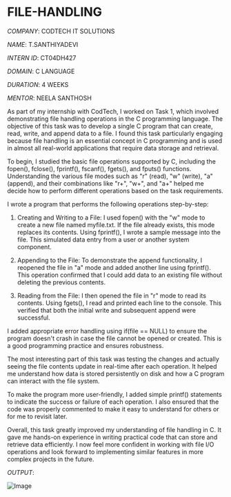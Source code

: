 # FILE-HANDLING                             

*COMPANY*: CODTECH IT SOLUTIONS

*NAME*: T.SANTHIYADEVI

*INTERN ID*: CT04DH427

*DOMAIN*: C LANGUAGE

*DURATION*: 4 WEEKS

*MENTOR*: NEELA SANTHOSH

As part of my internship with CodTech, I worked on Task 1, which involved demonstrating file handling operations in the C programming language. The objective of this task was to develop a single C program that can create, read, write, and append data to a file. I found this task particularly engaging because file handling is an essential concept in C programming and is used in almost all real-world applications that require data storage and retrieval.

To begin, I studied the basic file operations supported by C, including the fopen(), fclose(), fprintf(), fscanf(), fgets(), and fputs() functions. Understanding the various file modes such as "r" (read), "w" (write), "a" (append), and their combinations like "r+", "w+", and "a+" helped me decide how to perform different operations based on the task requirements.

I wrote a program that performs the following operations step-by-step:

1. Creating and Writing to a File:
I used fopen() with the "w" mode to create a new file named myfile.txt. If the file already exists, this mode replaces its contents. Using fprintf(), I wrote a sample message into the file. This simulated data entry from a user or another system component.


2. Appending to the File:
To demonstrate the append functionality, I reopened the file in "a" mode and added another line using fprintf(). This operation confirmed that I could add data to an existing file without deleting the previous contents.


3. Reading from the File:
I then opened the file in "r" mode to read its contents. Using fgets(), I read and printed each line to the console. This verified that both the initial write and subsequent append were successful.



I added appropriate error handling using if(file == NULL) to ensure the program doesn't crash in case the file cannot be opened or created. This is a good programming practice and ensures robustness.

The most interesting part of this task was testing the changes and actually seeing the file contents update in real-time after each operation. It helped me understand how data is stored persistently on disk and how a C program can interact with the file system.

To make the program more user-friendly, I added simple printf() statements to indicate the success or failure of each operation. I also ensured that the code was properly commented to make it easy to understand for others or for me to revisit later.

Overall, this task greatly improved my understanding of file handling in C. It gave me hands-on experience in writing practical code that can store and retrieve data efficiently. I now feel more confident in working with file I/O operations and look forward to implementing similar features in more complex projects in the future.

*OUTPUT*:

![Image](https://github.com/user-attachments/assets/5eba6c92-6bbe-4ec6-bd48-52ac93da4996)
